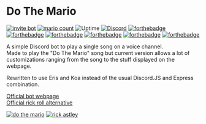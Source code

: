 # Do The Mario

[![invite bot](https://img.shields.io/endpoint.svg?logo=discord&logoColor=white&url=https%3A%2F%2Fdtm.antti.codes%2Finvites&style=for-the-badge)](https://dtm.antti.codes/invite)
[![mario count](https://img.shields.io/endpoint.svg?url=https%3A%2F%2Fdtm.antti.codes%2Fcount&style=for-the-badge)](https://forthebadge.com) ![Uptime](https://status.antti.codes/api/badge/3/uptime?style=for-the-badge&label=uptime&labelSuffix=)
[![Discord](https://img.shields.io/discord/747881181676044378.svg?label=Join%20the%20Discord%20Server&logo=discord&logoColor=ffffff&color=7389D8&labelColor=6A7EC2&style=for-the-badge)](https://discord.gg/jRN7SZB)
[![forthebadge](https://forthebadge.com/images/badges/uses-badges.svg)](https://forthebadge.com)
[![forthebadge](https://forthebadge.com/images/badges/built-by-developers.svg)](https://forthebadge.com)
[![forthebadge](https://forthebadge.com/images/badges/check-it-out.svg)](https://discordapp.com/api/oauth2/authorize?client_id=607273553573838860&permissions=3145728&scope=bot)
[![forthebadge](https://forthebadge.com/images/badges/made-with-javascript.svg)](https://forthebadge.com)
[![forthebadge](https://forthebadge.com/images/badges/you-didnt-ask-for-this.svg)](https://forthebadge.com)
[![forthebadge](https://forthebadge.com/images/badges/mom-made-pizza-rolls.svg)](https://forthebadge.com)

A simple Discord bot to play a single song on a voice channel.  
Made to play the "Do The Mario" song but current version allows a lot of customizations ranging from the song to the stuff displayed on the webpage.

Rewritten to use Eris and Koa instead of the usual Discord.JS and Express combination.

[Official bot webpage](https://dtm.antti.codes/)  
[Official rick roll alternative](https://rick.antti.codes/)

[![do the mario](https://top.gg/api/widget/607273553573838860.svg)](https://top.gg/bot/607273553573838860)
[![rick astley](https://top.gg/api/widget/640024867185623041.svg)](https://top.gg/bot/640024867185623041)
